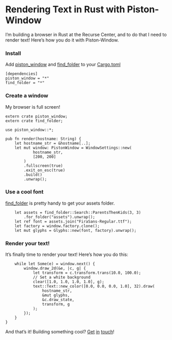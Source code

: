 
# Rendering Text in Rust with Piston-Window

I’m building a browser in Rust at the Recurse Center, and to do that I need to render text! Here’s how you do it with Piston-Window.

### Install

Add [piston_window](https://github.com/PistonDevelopers/piston_window) and [find_folder](https://github.com/PistonDevelopers/find_folder) to your [Cargo.toml](http://doc.crates.io/guide.html#adding-dependencies-from-cratesio)

    [dependencies]
    piston_window = "*"
    find_folder = "*"

### Create a window

My browser is full screen!

    extern crate piston_window;
    extern crate find_folder;

    use piston_window::*;

    pub fn render(hostname: String) {
        let hostname_str = &hostname[..];
        let mut window: PistonWindow = WindowSettings::new(
                hostname_str,
                [200, 200]
            )
            .fullscreen(true)
            .exit_on_esc(true)
            .build()
            .unwrap();

### Use a cool font

[find_folder](https://github.com/PistonDevelopers/find_folder) is pretty handy to get your assets folder.

        let assets = find_folder::Search::ParentsThenKids(3, 3)
            .for_folder("assets").unwrap();
        let ref font = assets.join("FiraSans-Regular.ttf");
        let factory = window.factory.clone();
        let mut glyphs = Glyphs::new(font, factory).unwrap();

### Render your text!

It’s finally time to render your text! Here’s how you do this:

        while let Some(e) = window.next() {
            window.draw_2d(&e, |c, g| {
                let transform = c.transform.trans(10.0, 100.0);
                // Set a white background
                clear([1.0, 1.0, 1.0, 1.0], g);
                text::Text::new_color([0.0, 0.0, 0.0, 1.0], 32).draw(
                    hostname_str,
                    &mut glyphs,
                    &c.draw_state,
                    transform, g
                );
            });
        }
    }

And that’s it! Building something cool? [Get](http://github.com/arpith) [in](http://twitter.com/arpith) [touch](mailto:arpith@feedreader.co)!
